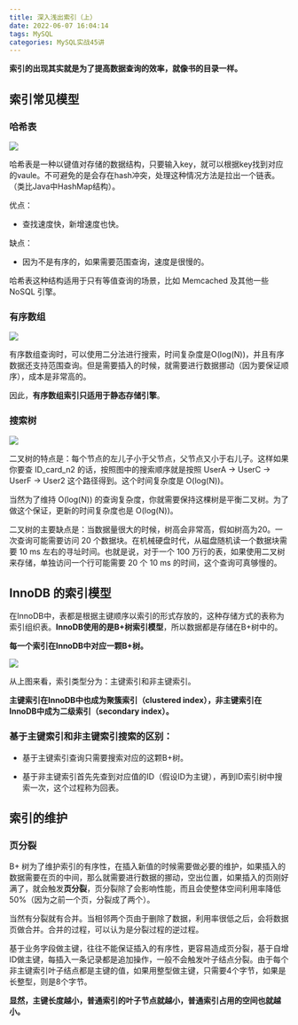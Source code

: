 ```yaml
---
title: 深入浅出索引（上）
date: 2022-06-07 16:04:14
tags: MySQL
categories: MySQL实战45讲
---
```


**索引的出现其实就是为了提高数据查询的效率，就像书的目录一样。**

## 索引常见模型

### 哈希表
![](http://qiniu.deveye.cn/blog/img/20220607160718.png)

哈希表是一种以键值对存储的数据结构，只要输入key，就可以根据key找到对应的vaule。不可避免的是会存在hash冲突，处理这种情况方法是拉出一个链表。（类比Java中HashMap结构）。

优点：
- 查找速度快，新增速度也快。

缺点：
- 因为不是有序的，如果需要范围查询，速度是很慢的。

哈希表这种结构适用于只有等值查询的场景，比如 Memcached 及其他一些 NoSQL 引擎。


### 有序数组
![](http://qiniu.deveye.cn/blog/img/20220607160727.png)

有序数组查询时，可以使用二分法进行搜索，时间复杂度是O(log(N))，并且有序数据还支持范围查询。但是需要插入的时候，就需要进行数据挪动（因为要保证顺序），成本是非常高的。

因此，**有序数组索引只适用于静态存储引擎**。

### 搜索树
![](http://qiniu.deveye.cn/blog/img/20220607160741.png)

二叉树的特点是：每个节点的左儿子小于父节点，父节点又小于右儿子。这样如果你要查 ID_card_n2 的话，按照图中的搜索顺序就是按照 UserA -> UserC -> UserF -> User2 这个路径得到。这个时间复杂度是 O(log(N))。

当然为了维持 O(log(N)) 的查询复杂度，你就需要保持这棵树是平衡二叉树。为了做这个保证，更新的时间复杂度也是 O(log(N))。

二叉树的主要缺点是：当数据量很大的时候，树高会非常高，假如树高为20。一次查询可能需要访问 20 个数据块。在机械硬盘时代，从磁盘随机读一个数据块需要 10 ms 左右的寻址时间。也就是说，对于一个 100 万行的表，如果使用二叉树来存储，单独访问一个行可能需要 20 个 10 ms 的时间，这个查询可真够慢的。

## InnoDB 的索引模型

在InnoDB中，表都是根据主键顺序以索引的形式存放的，这种存储方式的表称为索引组织表。**InnoDB使用的是B+树索引模型**，所以数据都是存储在B+树中的。

**每一个索引在InnoDB中对应一颗B+树。**

![](http://qiniu.deveye.cn/blog/img/20220607162535.png)

从上图来看，索引类型分为：主键索引和非主键索引。

**主键索引在InnoDB中也成为聚簇索引（clustered index），非主键索引在InnoDB中成为二级索引（secondary index）。**

### 基于主键索引和非主键索引搜索的区别：

- 基于主键索引查询只需要搜索对应的这颗B+树。

- 基于非主键索引首先先查到对应值的ID（假设ID为主键），再到ID索引树中搜索一次，这个过程称为回表。

## 索引的维护

### 页分裂

B+ 树为了维护索引的有序性，在插入新值的时候需要做必要的维护，如果插入的数据需要在页的中间，那么就需要进行数据的挪动，空出位置，如果插入的页刚好满了，就会触发**页分裂**，页分裂除了会影响性能，而且会使整体空间利用率降低50%（因为之前一个页，分裂成了两个）。

当然有分裂就有合并。当相邻两个页由于删除了数据，利用率很低之后，会将数据页做合并。合并的过程，可以认为是分裂过程的逆过程。

基于业务字段做主键，往往不能保证插入的有序性，更容易造成页分裂，基于自增ID做主键，每插入一条记录都是追加操作，一般不会触发叶子结点分裂。由于每个非主键索引叶子结点都是主键的值，如果用整型做主键，只需要4个字节，如果是长整型，则是8个字节。

**显然，主键长度越小，普通索引的叶子节点就越小，普通索引占用的空间也就越小。**
